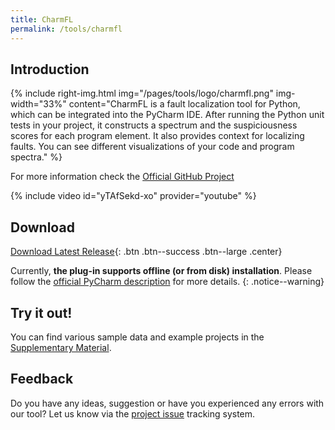 ```yaml
---
title: CharmFL
permalink: /tools/charmfl
---
```


## Introduction

{% include right-img.html img="/pages/tools/logo/charmfl.png" img-width="33%"
content="CharmFL is a fault localization tool for Python, which can be integrated into the PyCharm IDE. After running the Python unit tests in your project, it constructs a spectrum and the suspiciousness scores for each program element. It also provides context for localizing faults. You can see different visualizations of your code and program spectra." %}

For more information check the [Official GitHub Project](https://github.com/InteractiveFaultLocalization/CharmFL)

{% include video id="yTAfSekd-xo" provider="youtube" %}

## Download

[Download Latest Release](https://github.com/InteractiveFaultLocalization/CharmFL/releases/latest){: .btn .btn--success .btn--large .center}

Currently, **the plug-in supports offline (or from disk) installation**. Please follow the [official PyCharm description](https://www.jetbrains.com/help/pycharm/managing-plugins.html#install_plugin_from_disk) for more details.
{: .notice--warning}

## Try it out!

You can find various sample data and example projects in the [Supplementary Material](/pages/raw-data.html).

## Feedback

Do you have any ideas, suggestion or have you experienced any errors with our tool? Let us know via the [project issue](https://github.com/InteractiveFaultLocalization/CharmFL/issues/new) tracking system.
